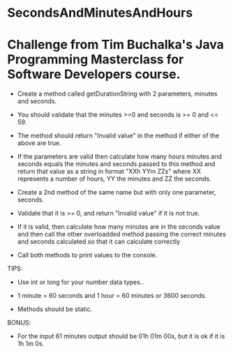 # SecondsAndMinutesAndHours
# Challenge from Tim Buchalka's Java Programming Masterclass for Software Developers course.

* Create a method called getDurationString with 2 parameters, minutes and seconds.

* You should validate that the minutes >=0 and seconds is >= 0 and <= 59.

* The method should return "Invalid value" in the method if either of the above are true.

* If the parameters are valid then calculate how many hours minutes and seconds equals the
  minutes and seconds passed to this method and return that value as a string in format
  "XXh YYm ZZs" where XX represents a number of hours, YY the minutes and ZZ the seconds.
 
* Create a 2nd method of the same name but with only one parameter, seconds.

* Validate that it is >= 0, and return "Invalid value" if it is not true.

* If it is valid, then calculate how many minutes are in the seconds value and then call the other 
  overloadded method passing the correct minutes and seconds calculated so that it can
  calculate correctly
  
* Call both methods to print values to the console.

TIPS: 
  * Use int or long for your number data types..
  
  * 1 minute = 60 seconds and 1 hour = 60 minutes or 3600 seconds.
  
  * Methods should be static.
  
BONUS: 
  * For the input 61 minutes output should be 01h 01m 00s, but it is ok if it is 1h 1m 0s.
  
